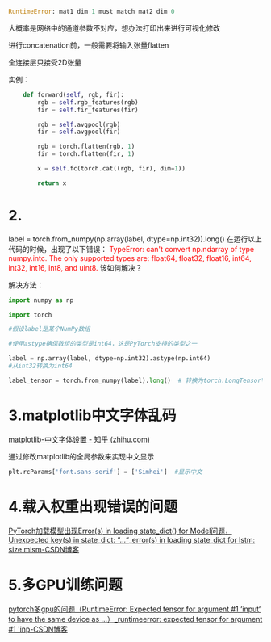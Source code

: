 ```python
RuntimeError: mat1 dim 1 must match mat2 dim 0
```

大概率是网络中的通道参数不对应，想办法打印出来进行可视化修改

进行concatenation前，一般需要将输入张量flatten

全连接层只接受2D张量

实例：

```python
    def forward(self, rgb, fir):
        rgb = self.rgb_features(rgb)
        fir = self.fir_features(fir)

        rgb = self.avgpool(rgb)
        fir = self.avgpool(fir)

        rgb = torch.flatten(rgb, 1)
        fir = torch.flatten(fir, 1)

        x = self.fc(torch.cat((rgb, fir), dim=1))

        return x

```



# 2.

label = torch.from_numpy(np.array(label, dtype=np.int32)).long() 在运行以上代码的时候，出现了以下错误： <font color='red'>TypeError: can't convert np.ndarray of type numpy.intc. The only supported types are: float64, float32, float16, int64, int32, int16, int8, and uint8. </font>该如何解决？

解决方法：

```python
import numpy as np

import torch

#假设label是某个NumPy数组

#使用astype确保数组的类型是int64，这是PyTorch支持的类型之一

label = np.array(label, dtype=np.int32).astype(np.int64)  
#从int32转换为int64

label_tensor = torch.from_numpy(label).long()  # 转换为torch.LongTensor\n`


```



# 3.matplotlib中文字体乱码

[matplotlib-中文字体设置 - 知乎 (zhihu.com)](https://zhuanlan.zhihu.com/p/371822424)

通过修改matplotlib的全局参数来实现中文显示

```python
plt.rcParams['font.sans-serif'] = ['Simhei']  #显示中文
```

# 4.载入权重出现错误的问题

[PyTorch加载模型出现Error(s) in loading state_dict() for Model问题，Unexpected key(s) in state_dict: “...“_error(s) in loading state_dict for lstm: size mism-CSDN博客](https://blog.csdn.net/qq_45777045/article/details/109481993)



# 5.多GPU训练问题

[pytorch多gpu的问题（RuntimeError: Expected tensor for argument #1 ‘input‘ to have the same device as ...）_runtimeerror: expected tensor for argument #1 'inp-CSDN博客](https://blog.csdn.net/weixin_43508499/article/details/104622495)
